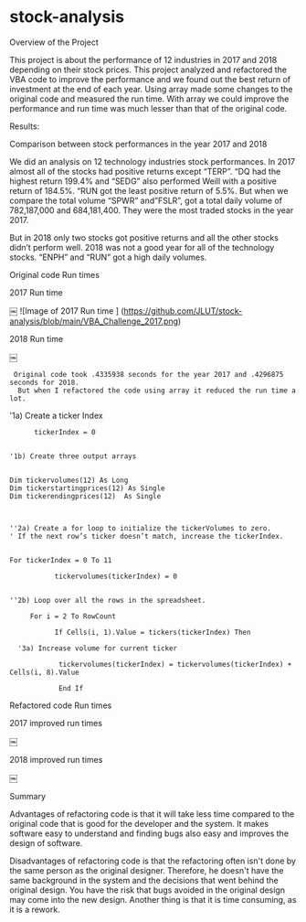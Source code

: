 # stock-analysis
Overview of the Project



This project is about the performance of 12 industries in 2017 and 2018 depending on their stock prices.
This project analyzed and refactored the VBA code to improve the performance and we found out  the best return of investment at the end of each year. 
Using array made some changes to the original code and measured the run time. With array we could improve the performance  and run time was much lesser than that of the original code.


Results:

Comparison between stock performances in the year 2017 and 2018


We did an analysis on 12 technology  industries stock performances.
In 2017 almost all of the stocks had positive returns except “TERP”.
“DQ had the highest return 199.4% and “SEDG” also performed Weill with a positive return of 184.5%.
“RUN got the least positive return of 5.5%. But when we compare the total volume “SPWR” and”FSLR”, got a total daily volume of 782,187,000 and 684,181,400. 
They were the most traded stocks in the year 2017.

But in 2018 only two stocks got positive returns and all the other stocks didn’t perform well.
2018 was not a good year for all of the technology stocks. “ENPH” and “RUN” got a high daily volumes.

Original code Run times

2017 Run time

￼
![Image of 2017 Run time
]
(https://github.com/JLUT/stock-analysis/blob/main/VBA_Challenge_2017.png)


2018 Run time

￼

  




     Original code took .4335938 seconds for the year 2017 and .4296875 seconds for 2018.
      But when I refactored the code using array it reduced the run time a lot.




'1a) Create a ticker Index
    
          tickerIndex = 0
  
  
    '1b) Create three output arrays
    
    
    Dim tickervolumes(12) As Long
    Dim tickerstartingprices(12) As Single
    Dim tickerendingprices(12)  As Single
    
    
    
    ''2a) Create a for loop to initialize the tickerVolumes to zero.
    ' If the next row’s ticker doesn’t match, increase the tickerIndex.
    
    
    For tickerIndex = 0 To 11
    
               tickervolumes(tickerIndex) = 0
    
        
    ''2b) Loop over all the rows in the spreadsheet.
    
         For i = 2 To RowCount
    
               If Cells(i, 1).Value = tickers(tickerIndex) Then
  
      '3a) Increase volume for current ticker
        
                tickervolumes(tickerIndex) = tickervolumes(tickerIndex) + Cells(i, 8).Value
        
                End If






Refactored code Run times

2017 improved run times


￼



2018 improved run times





￼



Summary

   Advantages of  refactoring code is that it will take less time compared to the original code that is good for the developer and the system.
 It makes software easy to understand and finding bugs also easy and improves the design of software.

Disadvantages of refactoring code is that the refactoring often isn't done by the same person as the original designer. Therefore, he  doesn't have the same background in the system and the decisions that went behind the original design. You have  the risk that bugs avoided in the original design may come into the new design. Another thing is that it is time consuming, as it is a rework.
